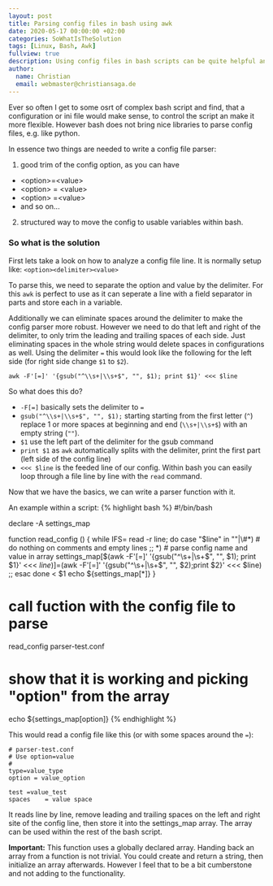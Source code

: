 ```yaml
---
layout: post
title: Parsing config files in bash using awk
date: 2020-05-17 00:00:00 +02:00
categories: SoWhatIsTheSolution
tags: [Linux, Bash, Awk]
fullview: true
description: Using config files in bash scripts can be quite helpful and a nightmare, awk to the rescue
author:
  name: Christian
  email: webmaster@christiansaga.de
---
```


Ever so often I get to some osrt of complex bash script and find, that a configuration or ini file would make sense, to control the script an make it more flexible. However bash does not bring nice libraries to parse config files, e.g. like python.

In essence two things are needed to write a config file parser:
1. good trim of the config option, as you can have
* \<option>=\<value>
* \<option> = \<value>
* \<option> =\<value>
* and so on...

2. structured way to move the config to usable variables within bash.

### So what is the solution

First lets take a look on how to analyze a config file line. It is normally setup like: ```<option><delimiter><value>```

To parse this, we need to separate the option and value by the delimiter. For this ```awk``` is perfect to use as it can seperate a line with a field separator in parts and store each in a variable.

Additionally we can eliminate spaces around the delimiter to make the config parser more robust. However we need to do that left and right of the delimiter, to only trim the leading and trailing spaces of each side. Just eliminating spaces in the whole string would delete spaces in configurations as well.
Using the delimiter ```=``` this would look like the following for the left side (for right side change ```$1``` to ```$2```).

```
awk -F'[=]' '{gsub("^\\s+|\\s+$", "", $1); print $1}' <<< $line
```
So what does this do?
* ```-F[=]``` basically sets the delimiter to ```=```
* ```gsub("^\\s+|\\s+$", "", $1);``` starting starting from the first letter (```^```) replace 1 or more spaces at beginning and end (```\\s+|\\s+$```) with an empty string (```""```).
* ```$1``` use the left part of the delimiter for the gsub command
* ```print $1``` as ```awk``` automatically splits with the delimiter, print the first part (left side of the config line)
* ```<<< $line``` is the feeded line of our config. Within bash you can easily loop through a file line by line with the ```read``` command.

Now that we have the basics, we can write a parser function with it.

An example within a script:
{% highlight bash %}
#!/bin/bash

declare -A settings_map

function read_config () {
    while IFS= read -r line; do
        case "$line" in
            ""|\#*)
                # do nothing on comments and empty lines
                ;;
            *)
                # parse config name and value in array
                settings_map[$(awk -F'[=]' '{gsub("^\\s+|\\s+$", "", $1); print $1}' <<< $line)]=$(awk -F'[=]' '{gsub("^\\s+|\\s+$", "", $2);print $2}' <<< $line)
                ;;
        esac
    done < $1
    echo ${settings_map[*]}
}

# call fuction with the config file to parse
read_config parser-test.conf

# show that it is working and picking "option" from the array
echo ${settings_map[option]}
{% endhighlight %}

This would read a config file like this (or with some spaces around the ```=```):
```
# parser-test.conf
# Use option=value
#
type=value_type
option = value_option

test =value_test
spaces    = value space
```
It reads line by line, remove leading and trailing spaces on the left and right site of the config line, then store it into the settings_map array. The array can be used within the rest of the bash script.

**Important:** This function uses a globally declared array. Handing back an array from a function is not trivial. You could create and return a string, then initialize an array afterwards. However I feel that to be a bit cumberstone and not adding to the functionality.
